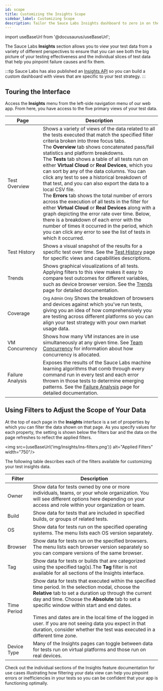 ```yaml
---
id: scope
title: Customizing the Insights Scope
sidebar_label: Customizing Scope
description: Tailor the Sauce Labs Insights dashboard to zero in on the results that help you identify and solve your app imperfections.
---
```


import useBaseUrl from '@docusaurus/useBaseUrl';

The Sauce Labs **Insights** section allows you to view your test data from a variety of different perspectives to ensure that you can see both the big picture of your testing effectiveness and the individual slices of test data that help you pinpoint failure causes and fix them.

:::tip
Sauce Labs has also published an [Insights API](/dev/api/insights) so you can build a custom dashboard with views that are specific to your test strategy.
:::

## Touring the Interface

Access the **Insights** menu from the left-side navigation menu of our web app. From here, you have access to the five primary views of your test data.

| Page             | Description                                                                                                                                                                                                                                                                                                                                                                                                                                                                                                                                                                                                                                                                                                                                                                                                                                                                                                         |
| ---------------- | ------------------------------------------------------------------------------------------------------------------------------------------------------------------------------------------------------------------------------------------------------------------------------------------------------------------------------------------------------------------------------------------------------------------------------------------------------------------------------------------------------------------------------------------------------------------------------------------------------------------------------------------------------------------------------------------------------------------------------------------------------------------------------------------------------------------------------------------------------------------------------------------------------------------- |
| Test Overview    | Shows a variety of views of the data related to all the tests executed that match the specified filter criteria broken into three focus tabs. <br/>The **Overview** tab shows concatenated pass/fail statistics and platform breakdowns. <br/>The **Tests** tab shows a table of all tests run on either **Virtual Cloud** or **Real Devices**, which you can sort by any of the data columns. You can click any test to see a historical breakdown of that test, and you can also export the data to a local CSV file. <br/>The **Errors** tab shows the total number of errors across the execution of all tests in the filter for either **Virtual Cloud** or **Real Devices** along with a graph depicting the error rate over time. Below, there is a breakdown of each error with the number of times it occurred in the period, which you can click any error to see the list of tests in which it occurred. |
| Test History     | Shows a visual snapshot of the results for a specific test over time. See the [Test History](/insights/history) page for specific views and capabilities descriptions.                                                                                                                                                                                                                                                                                                                                                                                                                                                                                                                                                                                                                                                                                                                                              |
| Trends           | Shows graphical visualizations of all tests. Applying filters to this view makes it easy to compare test outcomes for different variables, such as device browser version. See the [Trends](/insights/trends) page for detailed documentation.                                                                                                                                                                                                                                                                                                                                                                                                                                                                                                                                                                                                                                                                      |
| Coverage         | <small><span className="sauceDBlue">Org Admin Only</span></small> Shows the breakdown of browsers and devices against which you've run tests, giving you an idea of how comprehensively you are testing across different platforms so you can align your test strategy with your own market usage data.                                                                                                                                                                                                                                                                                                                                                                                                                                                                                                                                                                                                             |
| VM Concurrency   | Shows how many VM instances are in use simultaneously at any given time. See [Team Concurrency](/basics/acct-team-mgmt/concurrency-limits) for information about how concurrency is allocated.                                                                                                                                                                                                                                                                                                                                                                                                                                                                                                                                                                                                                                                                                                                      |
| Failure Analysis | Exposes the results of the Sauce Labs machine learning algorithms that comb through every command run in every test and each error thrown in those tests to determine emerging patterns. See the [Failure Analysis](/insights/failure-analysis) page for detailed documentation.                                                                                                                                                                                                                                                                                                                                                                                                                                                                                                                                                                                                                                    |

## Using Filters to Adjust the Scope of Your Data

At the top of each page in the **Insights** interface is a set of properties by which you can filter the data shown on that page. As you specify values for each property, the setting is shown below the filters bar and the data on the page refreshes to reflect the applied filters.

<img src={useBaseUrl('img/insights/ins-filters.png')} alt="Applied Filters" width="750"/>

The following table describes each of the filters available for customizing your test insights data.

| Filter      | Description                                                                                                                                                                                                                                                                                                                                                                                                                                                    |
| ----------- | -------------------------------------------------------------------------------------------------------------------------------------------------------------------------------------------------------------------------------------------------------------------------------------------------------------------------------------------------------------------------------------------------------------------------------------------------------------- |
| Owner       | Show data for tests owned by one or more individuals, teams, or your whole organization. You will see different options here depending on your access and role within your organization or team.                                                                                                                                                                                                                                                               |
| Build       | Show data for tests that are included in specified builds, or groups of related tests.                                                                                                                                                                                                                                                                                                                                                                         |
| OS          | Show data for tests run on the specified operating systems. The menu lists each OS version separately.                                                                                                                                                                                                                                                                                                                                                         |
| Browser     | Show data for tests run on the specified browsers. The menu lists each browser version separately so you can compare versions of the same browser.                                                                                                                                                                                                                                                                                                             |
| Tag         | Show data for tests or builds that are categorized using the specified tag(s).The **Tag** filter is not available for all sections of the Insights interface.                                                                                                                                                                                                                                                                                                  |
| Time Period | Show data for tests that executed within the specified time period. In the selection modal, choose the **Relative** tab to set a duration up through the current day and time. Choose the **Absolute** tab to set a specific window within start and end dates.<br/><br/>Times and dates are in the local time of the logged in user. If you are not seeing data you expect in that duration, consider whether the test was executed in a different time zone. |
| Device Type | Many of the Insights pages can toggle between data for tests run on virtual platforms and those run on real devices.                                                                                                                                                                                                                                                                                                                                           |

Check out the individual sections of the Insights feature documentation for use cases illustrating how filtering your data view can help you pinpoint errors or inefficiencies in your tests so you can be confident that your app is functioning optimally.
